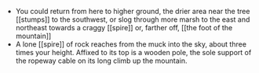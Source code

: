 - You could return from here to higher ground, the drier area near the tree [[stumps]] to the southwest, or slog through more marsh to the east and northeast towards a craggy [[spire]] or, farther off, [[the foot of the mountain]]
- A lone [[spire]] of rock reaches from the muck into the sky, about three times your height. Affixed to its top is a wooden pole, the sole support of the ropeway cable on its long climb up the mountain.